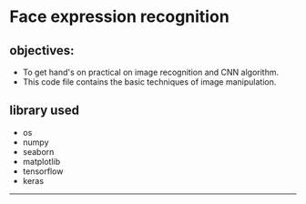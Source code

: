  # Face expression recognition
 
 ## objectives:
 - To get hand's on practical on image recognition and CNN algorithm.
 - This code file contains the basic techniques of image manipulation.

## library used 
- os
- numpy
- seaborn
- matplotlib
- tensorflow
- keras

***
 
 
